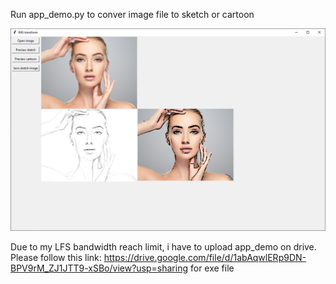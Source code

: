 Run app_demo.py to conver image file to sketch or cartoon

![](https://github.com/knightmisuto/Python-learning/blob/2f1b87c3adb496d585885a8eefa117f502f30c37/IMG%20convert%20sketch%20cartoon/Preview.png)


Due to my LFS bandwidth reach limit, i have to upload app_demo on drive.
Please follow this link: https://drive.google.com/file/d/1abAqwlERp9DN-BPV9rM_ZJ1JTT9-xSBo/view?usp=sharing
for exe file
